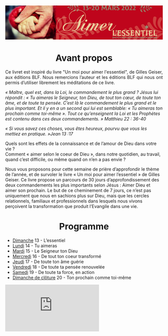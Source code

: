 ![alt text](images/SemaineDePriere.png "Semaine de priere")

<center><h1>Avant propos</h1></center>

<p align="justify">
Ce livret est inspiré du livre "Un moi pour aimer l'essentiel", de Gilles Geiser, aux éditions BLF.
Nous remercions l’auteur et les éditions BLF qui nous ont permis d’utiliser librement les méditations de ce livre.
</p>
<p>
<i>« Maître, quel est, dans la Loi, le commandement le plus grand ?
Jésus lui répondit : « Tu aimeras le Seigneur, ton Dieu, de tout ton cœur, de toute ton âme, et de toute ta pensée. C’est là le commandement le plus grand et le plus important. Et il y en a un second qui lui est semblable: « Tu aimeras ton prochain comme toi-même ». Tout ce qu’enseignent la Loi et les Prophètes est contenu dans ces deux commandements. » Matthieu 22 : 36-40 </i></p>
<p><i>«  Si vous savez ces choses, vous êtes heureux, pourvu que vous les mettiez en pratique. »Jean 13 :17</i>
</p>

<p>

Quels sont les effets de la connaissance et de l’amour de Dieu dans votre vie ?<br />
Comment « aimer selon le coeur de Dieu », dans notre quotidien, au travail, quand c’est difficile, ou même quand on n’en a pas envie ?
</p>
<p>Nous vous proposons pour cette semaine de prière d’approfondir le thème de l’année, et de survoler le livre «  Un moi pour aimer l’essentiel » de Gilles Geiser.
Ce livre propose un parcours de 30 jours d’approfondissement des deux commandements les plus importants selon Jésus : Aimer Dieu et aimer son prochain.
Le but de ce cheminement de 7 jours, ce n’est pas uniquement que nous en sachions plus sur Dieu, mais que les cercles relationnels, familiaux et professionnels dans lesquels nous vivons perçoivent la transformation que produit l’Evangile dans une vie.</p>

<center><h1>Programme</h1></center>

- [Dimanche](dimanche.md)
 13 - L’essentiel
- [Lundi](lundi.md)
 14 - Tu aimeras
- [Mardi](mardi.md)
 15 - Le Seigneur ton Dieu
- [Mercredi](mercredi.md)
 16 - De tout ton coeur transformé
- [Jeudi](jeudi.md)
 17 - De toute ton âme guérie
- [Vendredi](vendredi.md)
 18 - De toute ta pensée renouvelée
- [Samedi](samedi.md)
 19 - De toute ta force, en action
- [Dimanche de clôture](dimanche2.md)
 20 - Ton prochain comme toi-même

<div class="container">
<iframe src="https://www.youtube.com/embed/0aTLfEWuKUc"
frameborder="0" allowfullscreen class="video"></iframe>
</div>